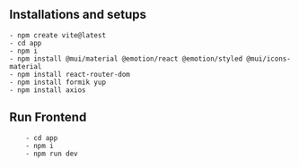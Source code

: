 ## Installations and setups
    - npm create vite@latest
    - cd app
    - npm i
    - npm install @mui/material @emotion/react @emotion/styled @mui/icons-material
    - npm install react-router-dom
    - npm install formik yup
    - npm install axios

## Run Frontend
        - cd app
        - npm i
        - npm run dev
